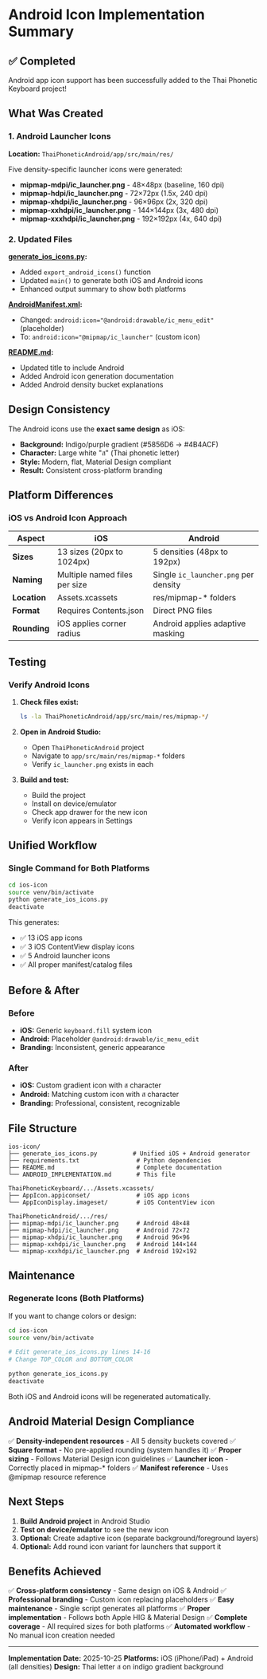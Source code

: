 # Android Icon Implementation Summary

## ✅ Completed

Android app icon support has been successfully added to the Thai Phonetic Keyboard project!

## What Was Created

### 1. Android Launcher Icons
**Location:** `ThaiPhoneticAndroid/app/src/main/res/`

Five density-specific launcher icons were generated:
- **mipmap-mdpi/ic_launcher.png** - 48×48px (baseline, 160 dpi)
- **mipmap-hdpi/ic_launcher.png** - 72×72px (1.5x, 240 dpi)
- **mipmap-xhdpi/ic_launcher.png** - 96×96px (2x, 320 dpi)
- **mipmap-xxhdpi/ic_launcher.png** - 144×144px (3x, 480 dpi)
- **mipmap-xxxhdpi/ic_launcher.png** - 192×192px (4x, 640 dpi)

### 2. Updated Files

**[generate_ios_icons.py](generate_ios_icons.py):**
- Added `export_android_icons()` function
- Updated `main()` to generate both iOS and Android icons
- Enhanced output summary to show both platforms

**[AndroidManifest.xml](../ThaiPhoneticAndroid/app/src/main/AndroidManifest.xml#L8):**
- Changed: `android:icon="@android:drawable/ic_menu_edit"` (placeholder)
- To: `android:icon="@mipmap/ic_launcher"` (custom icon)

**[README.md](README.md):**
- Updated title to include Android
- Added Android icon generation documentation
- Added Android density bucket explanations

## Design Consistency

The Android icons use the **exact same design** as iOS:
- **Background:** Indigo/purple gradient (#5856D6 → #4B4ACF)
- **Character:** Large white "ส" (Thai phonetic letter)
- **Style:** Modern, flat, Material Design compliant
- **Result:** Consistent cross-platform branding

## Platform Differences

### iOS vs Android Icon Approach

| Aspect | iOS | Android |
|--------|-----|---------|
| **Sizes** | 13 sizes (20px to 1024px) | 5 densities (48px to 192px) |
| **Naming** | Multiple named files per size | Single `ic_launcher.png` per density |
| **Location** | Assets.xcassets | res/mipmap-* folders |
| **Format** | Requires Contents.json | Direct PNG files |
| **Rounding** | iOS applies corner radius | Android applies adaptive masking |

## Testing

### Verify Android Icons

1. **Check files exist:**
   ```bash
   ls -la ThaiPhoneticAndroid/app/src/main/res/mipmap-*/
   ```

2. **Open in Android Studio:**
   - Open `ThaiPhoneticAndroid` project
   - Navigate to `app/src/main/res/mipmap-*` folders
   - Verify `ic_launcher.png` exists in each

3. **Build and test:**
   - Build the project
   - Install on device/emulator
   - Check app drawer for the new icon
   - Verify icon appears in Settings

## Unified Workflow

### Single Command for Both Platforms

```bash
cd ios-icon
source venv/bin/activate
python generate_ios_icons.py
deactivate
```

This generates:
- ✅ 13 iOS app icons
- ✅ 3 iOS ContentView display icons
- ✅ 5 Android launcher icons
- ✅ All proper manifest/catalog files

## Before & After

### Before
- **iOS:** Generic `keyboard.fill` system icon
- **Android:** Placeholder `@android:drawable/ic_menu_edit`
- **Branding:** Inconsistent, generic appearance

### After
- **iOS:** Custom gradient icon with ส character
- **Android:** Matching custom icon with ส character
- **Branding:** Professional, consistent, recognizable

## File Structure

```
ios-icon/
├── generate_ios_icons.py          # Unified iOS + Android generator
├── requirements.txt                # Python dependencies
├── README.md                       # Complete documentation
└── ANDROID_IMPLEMENTATION.md       # This file

ThaiPhoneticKeyboard/.../Assets.xcassets/
├── AppIcon.appiconset/             # iOS app icons
└── AppIconDisplay.imageset/        # iOS ContentView icon

ThaiPhoneticAndroid/.../res/
├── mipmap-mdpi/ic_launcher.png     # Android 48×48
├── mipmap-hdpi/ic_launcher.png     # Android 72×72
├── mipmap-xhdpi/ic_launcher.png    # Android 96×96
├── mipmap-xxhdpi/ic_launcher.png   # Android 144×144
└── mipmap-xxxhdpi/ic_launcher.png  # Android 192×192
```

## Maintenance

### Regenerate Icons (Both Platforms)

If you want to change colors or design:

```bash
cd ios-icon
source venv/bin/activate

# Edit generate_ios_icons.py lines 14-16
# Change TOP_COLOR and BOTTOM_COLOR

python generate_ios_icons.py
deactivate
```

Both iOS and Android icons will be regenerated automatically.

## Android Material Design Compliance

✅ **Density-independent resources** - All 5 density buckets covered
✅ **Square format** - No pre-applied rounding (system handles it)
✅ **Proper sizing** - Follows Material Design icon guidelines
✅ **Launcher icon** - Correctly placed in mipmap-* folders
✅ **Manifest reference** - Uses @mipmap resource reference

## Next Steps

1. **Build Android project** in Android Studio
2. **Test on device/emulator** to see the new icon
3. **Optional:** Create adaptive icon (separate background/foreground layers)
4. **Optional:** Add round icon variant for launchers that support it

## Benefits Achieved

✅ **Cross-platform consistency** - Same design on iOS & Android
✅ **Professional branding** - Custom icon replacing placeholders
✅ **Easy maintenance** - Single script generates all platforms
✅ **Proper implementation** - Follows both Apple HIG & Material Design
✅ **Complete coverage** - All required sizes for both platforms
✅ **Automated workflow** - No manual icon creation needed

---

**Implementation Date:** 2025-10-25
**Platforms:** iOS (iPhone/iPad) + Android (all densities)
**Design:** Thai letter ส on indigo gradient background
